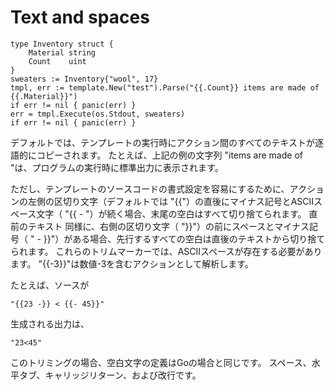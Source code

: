 # Text and spaces

```
type Inventory struct {
	Material string
	Count    uint
}
sweaters := Inventory{"wool", 17}
tmpl, err := template.New("test").Parse("{{.Count}} items are made of {{.Material}}")
if err != nil { panic(err) }
err = tmpl.Execute(os.Stdout, sweaters)
if err != nil { panic(err) }
```

デフォルトでは、テンプレートの実行時にアクション間のすべてのテキストが逐語的にコピーされます。
たとえば、上記の例の文字列 "items are made of "は、プログラムの実行時に標準出力に表示されます。

ただし、テンプレートのソースコードの書式設定を容易にするために、アクションの左側の区切り文字（デフォルトでは "{{"）の直後にマイナス記号とASCIIスペース文字（ "{{ - "）が続く場合、末尾の空白はすべて切り捨てられます。
直前のテキスト 同様に、右側の区切り文字（ "}}"）の前にスペースとマイナス記号（ " - }}"）がある場合、先行するすべての空白は直後のテキストから切り捨てられます。
これらのトリムマーカーでは、ASCIIスペースが存在する必要があります。
"{{-3}}"は数値-3を含むアクションとして解析します。

たとえば、ソースが

```
"{{23 -}} < {{- 45}}"
```

生成される出力は、

```
"23<45"
```

このトリミングの場合、空白文字の定義はGoの場合と同じです。
スペース、水平タブ、キャリッジリターン、および改行です。
